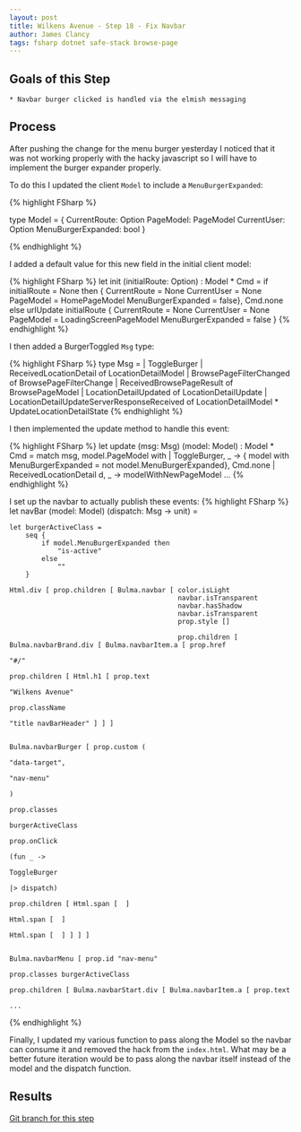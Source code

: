 ```yaml
---
layout: post
title: Wilkens Avenue - Step 18 - Fix Navbar
author: James Clancy
tags: fsharp dotnet safe-stack browse-page
---
```


## Goals of this Step
    * Navbar burger clicked is handled via the elmish messaging

## Process

After pushing the change for the menu burger yesterday I noticed that it was not working properly with the hacky javascript so I will have to implement the burger expander properly. 

To do this I updated the client `Model` to include a `MenuBurgerExpanded`: 

{% highlight FSharp %}

type Model =
    { CurrentRoute: Option<string>
      PageModel: PageModel
      CurrentUser: Option<string>
      MenuBurgerExpanded: bool }

{% endhighlight %}

I added a default value for this new field in the initial client model:

{% highlight FSharp %}
let init (initialRoute: Option<ClientRoute>) : Model * Cmd<Msg> =
    if initialRoute = None then
        { CurrentRoute = None
          CurrentUser = None
          PageModel = HomePageModel
          MenuBurgerExpanded = false},
        Cmd.none
    else
        urlUpdate
            initialRoute
            { CurrentRoute = None
              CurrentUser = None
              PageModel = LoadingScreenPageModel
              MenuBurgerExpanded = false }
{% endhighlight %}

I then added a BurgerToggled `Msg` type:

{% highlight FSharp %}
type Msg =
    | ToggleBurger
    | ReceivedLocationDetail of LocationDetailModel
    | BrowsePageFilterChanged of BrowsePageFilterChange
    | ReceivedBrowsePageResult of BrowsePageModel
    | LocationDetailUpdated of LocationDetailUpdate
    | LocationDetailUpdateServerResponseReceived of LocationDetailModel * UpdateLocationDetailState
{% endhighlight %}

I then implemented the update method to handle this event:

{% highlight FSharp %}
let update (msg: Msg) (model: Model) : Model * Cmd<Msg> =
    match msg, model.PageModel with
    | ToggleBurger, _ ->
        { model with MenuBurgerExpanded = not model.MenuBurgerExpanded}, Cmd.none
    | ReceivedLocationDetail d, _ ->
        modelWithNewPageModel
        ...
{% endhighlight %}

I set up the navbar to actually publish these events:
{% highlight FSharp %}
let navBar (model: Model) (dispatch: Msg -> unit) =

    let burgerActiveClass =
        seq {
            if model.MenuBurgerExpanded then
                "is-active"
            else
                ""
        }

    Html.div [ prop.children [ Bulma.navbar [ color.isLight
                                              navbar.isTransparent
                                              navbar.hasShadow
                                              navbar.isTransparent
                                              prop.style []

                                              prop.children [ Bulma.navbarBrand.div [ Bulma.navbarItem.a [ prop.href
                                                                                                               "#/"
                                                                                                           prop.children [ Html.h1 [ prop.text
                                                                                                                                         "Wilkens Avenue"
                                                                                                                                     prop.className
                                                                                                                                         "title navBarHeader" ] ] ]

                                                                                      Bulma.navbarBurger [ prop.custom (
                                                                                                               "data-target",
                                                                                                               "nav-menu"
                                                                                                           )
                                                                                                           prop.classes
                                                                                                               burgerActiveClass
                                                                                                           prop.onClick
                                                                                                               (fun _ ->
                                                                                                                   ToggleBurger
                                                                                                                   |> dispatch)
                                                                                                           prop.children [ Html.span [  ]
                                                                                                                           Html.span [  ]
                                                                                                                           Html.span [  ] ] ] ]

                                                              Bulma.navbarMenu [ prop.id "nav-menu"
                                                                                 prop.classes burgerActiveClass
                                                                                 prop.children [ Bulma.navbarStart.div [ Bulma.navbarItem.a [ prop.text
                                                                                 ...
{% endhighlight %}

Finally, I updated my various function to pass along the Model so the navbar can consume it and removed the hack from the `index.html`. What may be a better future iteration would be to pass along the navbar itself instead of the model and the dispatch function. 

## Results

[Git branch for this step](https://github.com/jamesclancy/WilkensAvenue/tree/step-18)